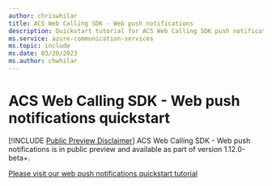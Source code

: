 ```yaml
---
author: chriswhilar
title: ACS Web Calling SDK - Web push notifications
description: Quickstart tutorial for ACS Web Calling SDK push notifications
ms.service: azure-communication-services
ms.topic: include
ms.date: 03/20/2023
ms.author: chwhilar
---
```


# ACS Web Calling SDK - Web push notifications quickstart

[!INCLUDE [Public Preview Disclaimer](../includes/public-preview-include.md)]
ACS Web Calling SDK - Web push notifications is in public preview and available as part of version 1.12.0-beta+.

[Please visit our web push notifications quickstart tutorial](https://github.com/Azure-Samples/communication-services-javascript-quickstarts/blob/main/calling-web-push-notifications/README.md)
